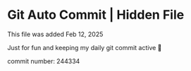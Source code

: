 # Git Auto Commit | Hidden File

This file was added Feb 12, 2025

Just for fun and keeping my daily git commit active 🤪

commit number: 244334

